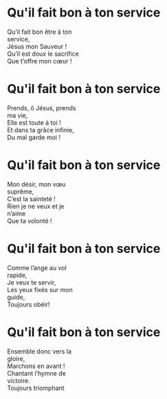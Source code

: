 # Qu'il fait bon à ton service  

Qu’il fait bon être à ton  
service,  
Jésus mon Sauveur !  
Qu’il est doux le sacrifice  
Que t’offre mon cœur !  

# Qu'il fait bon à ton service  

Prends, ô Jésus, prends  
ma vie,  
Elle est toute à toi !  
Et dans ta grâce infinie,  
Du mal garde moi !  

# Qu'il fait bon à ton service  

Mon désir, mon vœu  
suprême,  
C’est la sainteté !  
Rien je ne veux et je  
n’aime  
Que ta volonté !  

# Qu'il fait bon à ton service  

Comme l’ange au vol  
rapide,  
Je veux te servir,  
Les yeux fixés sur mon  
guide,  
Toujours obéir!  

# Qu'il fait bon à ton service  

Ensemble donc vers la  
gloire,  
Marchons en avant !  
Chantant l’hymne de  
victoire.  
Toujours triomphant  
